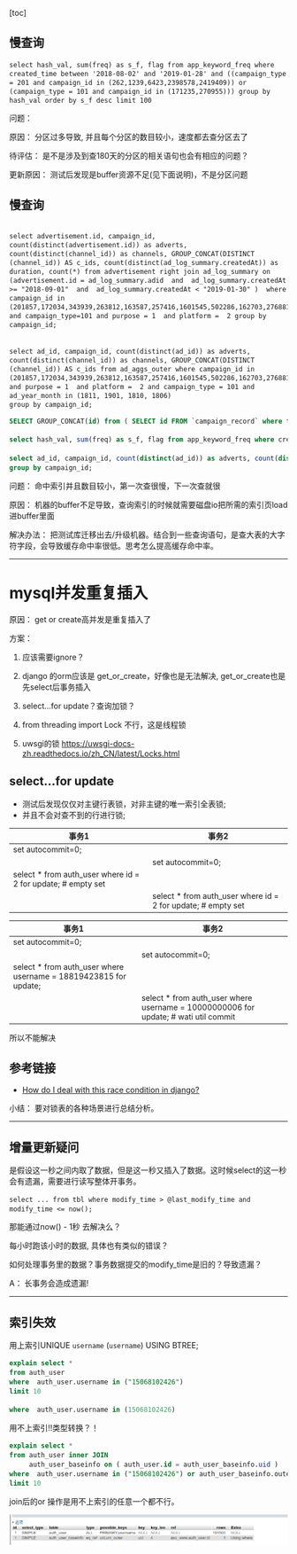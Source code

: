 [toc]

## 慢查询

```
select hash_val, sum(freq) as s_f, flag from app_keyword_freq where created_time between '2018-08-02' and '2019-01-28' and ((campaign_type = 201 and campaign_id in (262,1239,6423,2398578,2419409)) or (campaign_type = 101 and campaign_id in (171235,270955))) group by hash_val order by s_f desc limit 100
```

问题：

原因： 分区过多导致, 并且每个分区的数目较小，速度都去查分区去了

待评估： 是不是涉及到查180天的分区的相关语句也会有相应的问题？

更新原因： 测试后发现是buffer资源不足(见下面说明)，不是分区问题

## 慢查询

```

select advertisement.id, campaign_id, count(distinct(advertisement.id)) as adverts, count(distinct(channel_id)) as channels, GROUP_CONCAT(DISTINCT (channel_id)) AS c_ids, count(distinct(ad_log_summary.createdAt)) as duration, count(*) from advertisement right join ad_log_summary on (advertisement.id = ad_log_summary.adid  and  ad_log_summary.createdAt >= "2018-09-01"  and  ad_log_summary.createdAt < "2019-01-30" )  where campaign_id in (201857,172034,343939,263812,163587,257416,1601545,502286,162703,276881,162838,331286,176156,182565,159528,4679085,191922,271413,168119,205626,5448507,1453372,1603515,7492410,7440705,159816,197200,5664853,7452889,7554146,164326,163581,5505897,1625838,180722,1623797,1407353)  and campaign_type=101 and purpose = 1  and platform =  2 group by campaign_id;


select ad_id, campaign_id, count(distinct(ad_id)) as adverts, count(distinct(channel_id)) as channels, GROUP_CONCAT(DISTINCT (channel_id)) AS c_ids from ad_aggs_outer where campaign_id in (201857,172034,343939,263812,163587,257416,1601545,502286,162703,276881,162838,331286,176156,182565,159528,4679085,191922,271413,168119,205626,5448507,1453372,1603515,7492410,7440705,159816,197200,5664853,7452889,7554146,164326,163581,5505897,1625838,180722,1623797,1407353)  and purpose = 1  and platform =  2 and campaign_type = 101 and ad_year_month in (1811, 1901, 1810, 1806)
group by campaign_id;
```

```sql
SELECT GROUP_CONCAT(id) from ( SELECT id FROM `campaign_record` where type_id = 101 ORDER by rand() LIMIT 20) as t;

select hash_val, sum(freq) as s_f, flag from app_keyword_freq where created_time between '2018-08-02' and '2019-01-28' and ((campaign_type = 201 and campaign_id in (262,1239,6423,2398578,2419409)) or (campaign_type = 101 and campaign_id in (171235,270955))) group by hash_val order by s_f desc limit 100;

select ad_id, campaign_id, count(distinct(ad_id)) as adverts, count(distinct(channel_id)) as channels, GROUP_CONCAT(DISTINCT (channel_id)) AS c_ids from ad_aggs_outer where campaign_id in (201857,172034,343939,263812,163587,257416,1601545,502286,162703,276881,162838,331286,176156,182565,159528,4679085,191922,271413,168119,205626,5448507,1453372,1603515,7492410,7440705,159816,197200,5664853,7452889,7554146,164326,163581,5505897,1625838,180722,1623797,1407353)  and purpose = 1  and platform =  2 and campaign_type = 101 and ad_year_month in (1811, 1901, 1810, 1806)
group by campaign_id;

```
问题： 命中索引并且数目较小，第一次查很慢，下一次查就很

原因： 机器的buffer不足导致，查询索引的时候就需要磁盘io把所需的索引页load进buffer里面

解决办法： 把测试库迁移出去/升级机器。结合到一些查询语句，是查大表的大字符字段，会导致缓存命中率很低。思考怎么提高缓存命中率。

---
# mysql并发重复插入

原因： get or create高并发是重复插入了

方案：

1. 应该需要ignore？

2. django 的orm应该是 get_or_create，好像也是无法解决, get_or_create也是先select后事务插入

3. select...for update？查询加锁？

4. from threading import Lock  不行，这是线程锁

5. uwsgi的锁 https://uwsgi-docs-zh.readthedocs.io/zh_CN/latest/Locks.html

## select...for update
- 测试后发现仅仅对主键行表锁，对非主键的唯一索引全表锁;
- 并且不会对查不到的行进行锁;

|      事务1            | 事务2|
| ----------------- | ---------------------------- |
|set autocommit=0; | |
| | set autocommit=0;|
| select * from auth_user where id = 2 for update; # empty set| |
| | select * from auth_user where id = 2 for update; # empty set|

| 事务1                 | 事务2                        |
| ----------------- | ---------------------------- |
|set autocommit=0; | |
| | set autocommit=0;|
| select * from auth_user where username = 18819423815 for update;| |
| | select * from auth_user where username = 10000000006 for update; # wati util commit |
所以不能解决

## 参考链接
* [How do I deal with this race condition in django?](https://stackoverflow.com/questions/2235318/how-do-i-deal-with-this-race-condition-in-django)

小结： 要对锁表的各种场景进行总结分析。

---

## 增量更新疑问

是假设这一秒之间内取了数据，但是这一秒又插入了数据。这时候select的这一秒会有遗漏，需要进行读写整体开事务。

`select ... from tbl where modify_time > @last_modify_time and modify_time <= now();`

那能通过now() - 1秒 去解决么？

每小时跑该小时的数据, 具体也有类似的错误？

如何处理事务里的数据？事务数据提交的modify_time是旧的？导致遗漏？

A： 长事务会造成遗漏!

---
## 索引失效
用上索引UNIQUE `username` (`username`) USING BTREE;
```sql
explain select *
from auth_user
where  auth_user.username in ("15068102426")
limit 10

where  auth_user.username in (15068102426)
```
用不上索引!!类型转换？！

```sql
explain select *
from auth_user inner JOIN
     auth_user_baseinfo on ( auth_user.id = auth_user_baseinfo.uid )
where  auth_user.username in ("15068102426") or auth_user_baseinfo.outer_id in ("b7904d23-e729-39af-9990-e83a090c6f03", "c9602a01-8761-3f3c-87b7-c91eee1b28d5")
limit 10
```
join后的or 操作是用不上索引的任意一个都不行。

![](.问题_images/ce2f93c7.png)
